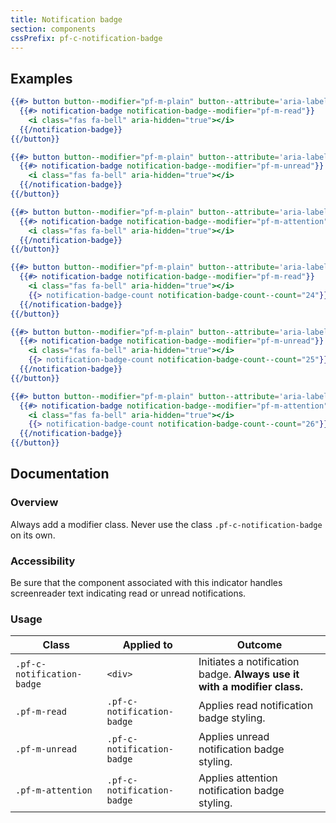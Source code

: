 ```yaml
---
title: Notification badge
section: components
cssPrefix: pf-c-notification-badge
---
```


## Examples

```hbs title=Basic
{{#> button button--modifier="pf-m-plain" button--attribute='aria-label="Notifications"'}}
  {{#> notification-badge notification-badge--modifier="pf-m-read"}}
    <i class="fas fa-bell" aria-hidden="true"></i>
  {{/notification-badge}}
{{/button}}

{{#> button button--modifier="pf-m-plain" button--attribute='aria-label="Unread notifications"'}}
  {{#> notification-badge notification-badge--modifier="pf-m-unread"}}
    <i class="fas fa-bell" aria-hidden="true"></i>
  {{/notification-badge}}
{{/button}}

{{#> button button--modifier="pf-m-plain" button--attribute='aria-label="Unread notifications"'}}
  {{#> notification-badge notification-badge--modifier="pf-m-attention"}}
    <i class="fas fa-bell" aria-hidden="true"></i>
  {{/notification-badge}}
{{/button}}
```

```hbs title=With-count
{{#> button button--modifier="pf-m-plain" button--attribute='aria-label="Notifications"'}}
  {{#> notification-badge notification-badge--modifier="pf-m-read"}}
    <i class="fas fa-bell" aria-hidden="true"></i>
    {{> notification-badge-count notification-badge-count--count="24"}}
  {{/notification-badge}}
{{/button}}

{{#> button button--modifier="pf-m-plain" button--attribute='aria-label="Unread notifications"'}}
  {{#> notification-badge notification-badge--modifier="pf-m-unread"}}
    <i class="fas fa-bell" aria-hidden="true"></i>
    {{> notification-badge-count notification-badge-count--count="25"}}
  {{/notification-badge}}
{{/button}}

{{#> button button--modifier="pf-m-plain" button--attribute='aria-label="Unread notifications"'}}
  {{#> notification-badge notification-badge--modifier="pf-m-attention"}}
    <i class="fas fa-bell" aria-hidden="true"></i>
    {{> notification-badge-count notification-badge-count--count="26"}}
  {{/notification-badge}}
{{/button}}
```

## Documentation

### Overview

Always add a modifier class. Never use the class `.pf-c-notification-badge` on its own.

### Accessibility

Be sure that the component associated with this indicator handles screenreader text indicating read or unread notifications.

### Usage

| Class | Applied to | Outcome |
| -- | -- | -- |
| `.pf-c-notification-badge` | `<div>` |  Initiates a notification badge. **Always use it with a modifier class.** |
| `.pf-m-read` | `.pf-c-notification-badge` |  Applies read notification badge styling. |
| `.pf-m-unread` | `.pf-c-notification-badge` |  Applies unread notification badge styling. |
| `.pf-m-attention` | `.pf-c-notification-badge` |  Applies attention notification badge styling. |
